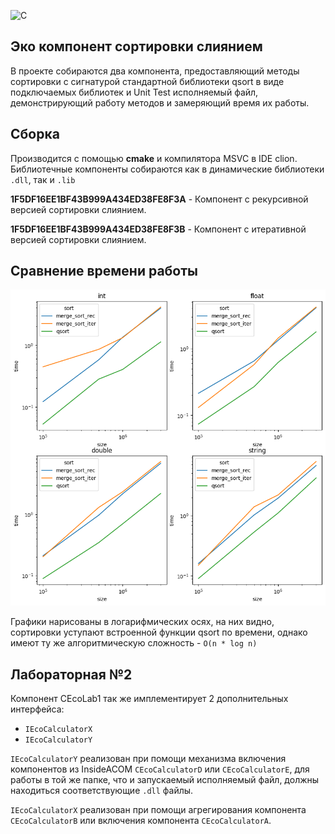 ![C](https://img.shields.io/badge/c-%2300599C.svg?style=for-the-badge&logo=c&logoColor=white)

## Эко компонент сортировки слиянием

В проекте собираются два компонента,
предоставляющий методы сортировки с сигнатурой стандартной библиотеки qsort в виде подключаемых библиотек 
и Unit Test исполняемый файл, демонстрирующий работу методов и замеряющий время их работы.

## Cборка 

Производится с помощью **cmake** и компилятора MSVC в IDE clion. 
Библиотечные компоненты собираются как в динамические библиотеки `.dll`, так и `.lib`

**1F5DF16EE1BF43B999A434ED38FE8F3A** - Компонент с рекурсивной версией сортировки слиянием. 

**1F5DF16EE1BF43B999A434ED38FE8F3B** - Компонент с итеративной версией сортировки слиянием.

## Сравнение времени работы

![Сравнение времени работы ](graphing/time_comparison.png)

Графики нарисованы в логарифмических осях, на них видно, сортировки уступают встроенной функции qsort по времени, однако имеют ту же 
алгоритмическую сложность - `O(n * log n)`

## Лабораторная №2

Компонент CEcoLab1 так же имплементирует 2 дополнительных интерфейса:
* `IEcoCalculatorX`
* `IEcoCalculatorY`

`IEcoCalculatorY` реализован при помощи механизма включения компонентов из InsideACOM 
`CEcoCalculatorD` или `CEcoCalculatorE`, для работы в той же папке, что и запускаемый исполняемый файл,
должны находиться соответствующие `.dll` файлы.

`IEcoCalculatorX` реализован при помощи агрегирования компонента `CEcoCalculatorB` или включения
компонента `CEcoCalculatorA`.
